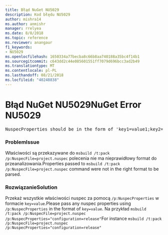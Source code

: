 ```yaml
---
title: Błąd NuGet NU5029
description: Kod błędu NU5029
author: mishra14
ms.author: anmishr
manager: rrelyea
ms.date: 8/8/2018
ms.topic: reference
ms.reviewer: anangaur
f1_keywords:
- NU5029
ms.openlocfilehash: 1650334a77becba8c66b8aa740188a35bc4f14b1
ms.sourcegitcommit: c643dd2c44e085601551ff7079d696bcc3ad2b49
ms.translationtype: MT
ms.contentlocale: pl-PL
ms.lasthandoff: 08/21/2018
ms.locfileid: "40248838"
---
```

# <a name="nuget-error-nu5029"></a><span data-ttu-id="f2e6e-103">Błąd NuGet NU5029</span><span class="sxs-lookup"><span data-stu-id="f2e6e-103">NuGet Error NU5029</span></span>
<pre>NuspecProperties should be in the form of 'key1=value1;key2=value2'.</pre>

### <a name="issue"></a><span data-ttu-id="f2e6e-104">Problem</span><span class="sxs-lookup"><span data-stu-id="f2e6e-104">Issue</span></span>

<span data-ttu-id="f2e6e-105">Właściwości są przekazywane do `msbuild /t:pack /p:NuspecFile=project.nuspec` polecenia nie ma nieprawidłowy format do przeanalizowania.</span><span class="sxs-lookup"><span data-stu-id="f2e6e-105">Properties passed to `msbuild /t:pack /p:NuspecFile=project.nuspec` command were not in the right format to be parsed.</span></span>


### <a name="solution"></a><span data-ttu-id="f2e6e-106">Rozwiązanie</span><span class="sxs-lookup"><span data-stu-id="f2e6e-106">Solution</span></span>

<span data-ttu-id="f2e6e-107">Przekaż wszystkie właściwości nuspec za pomocą `/p:NuspecProperties` w formacie `key=value`.</span><span class="sxs-lookup"><span data-stu-id="f2e6e-107">Please pass any nuspec properties using `/p:NuspecProperties` in the format of `key=value`.</span></span> <span data-ttu-id="f2e6e-108">Na przykład `msbuild /t:pack /p:NuspecFile=project.nuspec /p:NuspecProperties="configuration=release"`</span><span class="sxs-lookup"><span data-stu-id="f2e6e-108">For instance `msbuild /t:pack /p:NuspecFile=project.nuspec /p:NuspecProperties="configuration=release"`</span></span>

